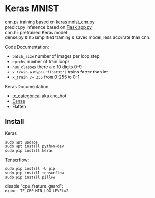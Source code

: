 # Keras MNIST

cnn.py training based on [keras mnist_cnn.py](https://github.com/fchollet/keras/blob/master/examples/mnist_cnn.py)  
predict.py inference based on [Flask app.py](https://github.com/llSourcell/how_to_deploy_a_keras_model_to_production/blob/master/app.py)  
cnn.h5 pretrained Keras model  
dense.py & h5 simplified training & saved model, less accurate than cnn. 

Code Documentation:  
* `batch_size` number of images per loop step
* `epochs` number of train loops
* `num_classes` there are 10 digits 0-9
* `x_train.astype('float32')` trains faster than int
* `x_train /= 255` from 0-255 to 0-1

Keras Documentation:  
* [to_categorical](https://keras.io/utils/#to_categorical) aka one_hot
* [Dense](https://keras.io/layers/core/#dense)
* [Flatten](https://keras.io/layers/core/#flatten)

## Install
Keras:  

    sudo apt update 
    sudo apt install python-dev 
    sudo pip install keras

Tensorflow:
    
    sudo pip install -U pip  
    sudo pip install tensorflow 
    sudo pip install pillow 
    
disable "cpu_feature_guard":  
`export TF_CPP_MIN_LOG_LEVEL=2`